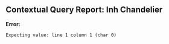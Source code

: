 ## Contextual Query Report: Inh Chandelier

**Error:**
```
Expecting value: line 1 column 1 (char 0)
```